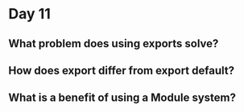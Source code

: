 # Day 11

## What problem does using exports solve?


## How does export differ from export default?


## What is a benefit of using a Module system?
